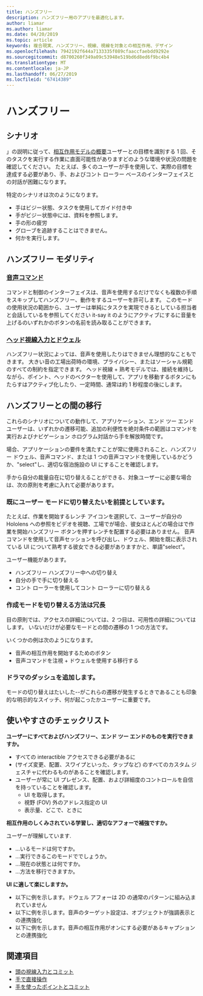 ```yaml
---
title: ハンズフリー
description: ハンズフリー用のアプリを最適化します。
author: liamar
ms.author: liamar
ms.date: 04/20/2019
ms.topic: article
keywords: 複合現実、ハンズフリー、視線、視線を対象との相互作用、デザイン
ms.openlocfilehash: 7942192f644a7133335f089cfaaccfaebdd9292e
ms.sourcegitcommit: d8700260f349a09c53948e519bd6d8ed6f9bc4b4
ms.translationtype: MT
ms.contentlocale: ja-JP
ms.lasthandoff: 06/27/2019
ms.locfileid: "67414389"
---
```

# <a name="hands-free"></a>ハンズフリー



## <a name="scenarios"></a>シナリオ

」の説明に従って、[相互作用モデルの概要](interaction-fundamentals.md)ユーザーとの目標を識別する 1 回、そのタスクを実行する作業に直面可能性がありますどのような環境や状況の問題を確認してください。 たとえば、多くのユーザーが手を使用して、実際の目標を達成する必要があり、手、およびコント ローラー ベースのインターフェイスとの対話が困難になります。 

特定のシナリオは次のようになります。 
* 手はビジー状態、タスクを使用してガイド付き中
* 手がビジー状態中には、資料を参照します。
* 手の形の疲労
* グローブを追跡することはできません。
* 何かを実行します。


## <a name="hands-free-modalities"></a>ハンズフリー モダリティ

### <a name="voice-commandingvoice-designmd"></a>[音声コマンド](voice-design.md)

コマンドと制御のインターフェイスは、音声を使用するだけでなくも複数の手順をスキップしてハンズフリー、動作をするユーザーを許可します。 このモードの使用状況の範囲から、ユーザーは単純にタスクを実現できるとしている担当者と会話しているを参照してください it-say it のようにアクティブにするに音量を上げるのいずれかのボタンの名前を読み取ることができます。



### <a name="head-gaze-and-dwellgaze-and-dwellmd"></a>[ヘッド視線入力とドウェル](gaze-and-dwell.md)

ハンズフリー状況によっては、音声を使用したりはできません理想的なこともできます。 大きい音の工場出荷時の環境、プライバシー、またはソーシャル規範のすべての制約を指定できます。 ヘッド視線 + 熟考モデルでは、接続を維持しながら、ポイント、ヘッドのベクターを使用して、アプリを移動するボタンにもたらすはアクティブ化したり、一定時間、通常は約 1 秒程度の後にします。 


## <a name="transitioning-in-and-out-of-hands-free"></a>ハンズフリーとの間の移行

これらのシナリオについての動作して、アプリケーション、エンド ツー エンド ユーザーは、いずれかの遷移可能、追加の利便性を絶対条件の範囲はコマンドを実行およびナビゲーション ホログラム対話から手を解放時間です。 

場合、アプリケーションの要件を満たすことが常に使用されること、ハンズフリー ドウェル、音声コマンド、または 1 つの音声コマンドを使用しているかどうか、"select"し、適切な宿泊施設の UI にすることを確認します。 

手から自分の裁量自在に切り替えることができる、対象ユーザーに必要な場合は、次の原則を考慮に入れて必要があります。

### <a name="assume-the-user-is-already-in-the-mode-that-they-want-to-switch-to"></a>既にユーザー モードに切り替えたいを前提としています。
たとえば、作業を開始するレンチ アイコンを選択して、ユーザーが自分の Hololens への参照をビデオを視聴、工場でが場合、彼女ほとんどの場合はで作業を開始ハンズフリー ボタンを押すレンチを配置する必要はありません。 音声コマンドを使用して音声セッションを呼び出し、ドウェル、開始を既に表示されている UI について熟考する彼女できる必要がありますかと、単語"select"。

ユーザー機能があります。 
* ハンズフリー ハンズフリー中への切り替え
* 自分の手で手に切り替える
* コント ローラーを使用してコント ローラーに切り替える 

### <a name="create-redundant-ways-to-switch-modes"></a>作成モードを切り替える方法は冗長
目の原則では、アクセスの詳細については、2 つ目は、可用性の詳細についてはします。 いないだけが必要なモードとの間の遷移の 1 つの方法です。 

いくつかの例は次のようになります。 
* 音声の相互作用を開始するためのボタン
* 音声コマンドを注視 + ドウェルを使用する移行する

### <a name="add-a-dash-of-drama"></a>ドラマのダッシュを追加します。
モードの切り替えはたいした--がこれらの遷移が発生するときであることも印象的な明示的なスイッチ、何が起こったかユーザーに重要です。 


## <a name="usability-checklist"></a>使いやすさのチェックリスト

**ユーザーにすべておよびハンズフリー、エンド ツー エンドのものを実行できますか。**
* すべての interactible アクセスできる必要があるに
* (サイズ変更、配置、スワイプといった、タップなど) のすべてのカスタム ジェスチャに代わるものがあることを確認します。
* ユーザーが常に UI プレゼンス、配置、および詳細度のコントロールを自信を持っていることを確認します。
    * UI を取得します。
    * 視野 (FOV) 外のアドレス指定の UI
    * 表示量、どこで、ときに

**相互作用のしくみされている学習し、適切なアフォーで補強ですか。**

ユーザーが理解しています.
* ...いるモードは何ですか。
* ...実行できるこのモードででしょうか。
* ...現在の状態とは何ですか。
* ...方法を移行できますか。
    
**UI に適して楽にしますか。**   

* 以下に例を示します。ドウェル アフォーは 2D の通常のパターンに組み込まれていません
* 以下に例を示します。音声のターゲット設定は、オブジェクトが強調表示との連携強化
* 以下に例を示します。音声の相互作用がオンにする必要があるキャプションとの連携強化


## <a name="see-also"></a>関連項目
* [頭の視線入力とコミット](gaze-and-commit.md)
* [手で直接操作](direct-manipulation.md)
* [手を使ったポイントとコミット](point-and-commit.md)
